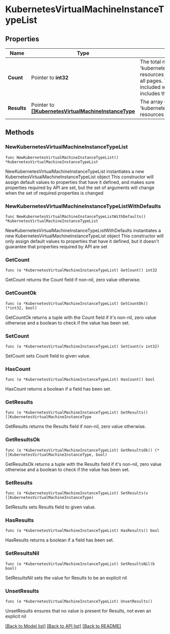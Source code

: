 # KubernetesVirtualMachineInstanceTypeList

## Properties

Name | Type | Description | Notes
------------ | ------------- | ------------- | -------------
**Count** | Pointer to **int32** | The total number of &#39;kubernetes.VirtualMachineInstanceType&#39; resources matching the request, accross all pages. The &#39;Count&#39; attribute is included when the HTTP GET request includes the &#39;$inlinecount&#39; parameter. | [optional] 
**Results** | Pointer to [**[]KubernetesVirtualMachineInstanceType**](KubernetesVirtualMachineInstanceType.md) | The array of &#39;kubernetes.VirtualMachineInstanceType&#39; resources matching the request. | [optional] 

## Methods

### NewKubernetesVirtualMachineInstanceTypeList

`func NewKubernetesVirtualMachineInstanceTypeList() *KubernetesVirtualMachineInstanceTypeList`

NewKubernetesVirtualMachineInstanceTypeList instantiates a new KubernetesVirtualMachineInstanceTypeList object
This constructor will assign default values to properties that have it defined,
and makes sure properties required by API are set, but the set of arguments
will change when the set of required properties is changed

### NewKubernetesVirtualMachineInstanceTypeListWithDefaults

`func NewKubernetesVirtualMachineInstanceTypeListWithDefaults() *KubernetesVirtualMachineInstanceTypeList`

NewKubernetesVirtualMachineInstanceTypeListWithDefaults instantiates a new KubernetesVirtualMachineInstanceTypeList object
This constructor will only assign default values to properties that have it defined,
but it doesn't guarantee that properties required by API are set

### GetCount

`func (o *KubernetesVirtualMachineInstanceTypeList) GetCount() int32`

GetCount returns the Count field if non-nil, zero value otherwise.

### GetCountOk

`func (o *KubernetesVirtualMachineInstanceTypeList) GetCountOk() (*int32, bool)`

GetCountOk returns a tuple with the Count field if it's non-nil, zero value otherwise
and a boolean to check if the value has been set.

### SetCount

`func (o *KubernetesVirtualMachineInstanceTypeList) SetCount(v int32)`

SetCount sets Count field to given value.

### HasCount

`func (o *KubernetesVirtualMachineInstanceTypeList) HasCount() bool`

HasCount returns a boolean if a field has been set.

### GetResults

`func (o *KubernetesVirtualMachineInstanceTypeList) GetResults() []KubernetesVirtualMachineInstanceType`

GetResults returns the Results field if non-nil, zero value otherwise.

### GetResultsOk

`func (o *KubernetesVirtualMachineInstanceTypeList) GetResultsOk() (*[]KubernetesVirtualMachineInstanceType, bool)`

GetResultsOk returns a tuple with the Results field if it's non-nil, zero value otherwise
and a boolean to check if the value has been set.

### SetResults

`func (o *KubernetesVirtualMachineInstanceTypeList) SetResults(v []KubernetesVirtualMachineInstanceType)`

SetResults sets Results field to given value.

### HasResults

`func (o *KubernetesVirtualMachineInstanceTypeList) HasResults() bool`

HasResults returns a boolean if a field has been set.

### SetResultsNil

`func (o *KubernetesVirtualMachineInstanceTypeList) SetResultsNil(b bool)`

 SetResultsNil sets the value for Results to be an explicit nil

### UnsetResults
`func (o *KubernetesVirtualMachineInstanceTypeList) UnsetResults()`

UnsetResults ensures that no value is present for Results, not even an explicit nil

[[Back to Model list]](../README.md#documentation-for-models) [[Back to API list]](../README.md#documentation-for-api-endpoints) [[Back to README]](../README.md)


